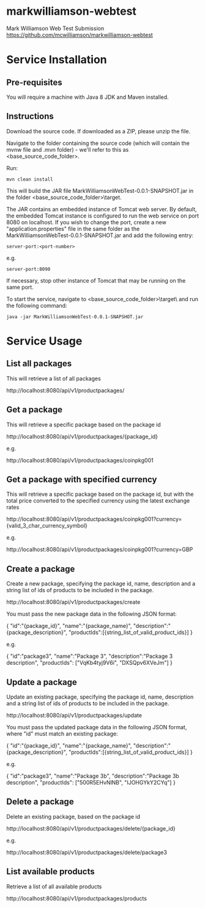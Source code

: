 # markwilliamson-webtest


Mark Williamson
Web Test Submission
https://github.com/mcwilliamson/markwilliamson-webtest


Service Installation
====================
Pre-requisites
--------------
You will require a machine with Java 8 JDK and Maven installed.

Instructions
------------
Download the source code. If downloaded as a ZIP, please unzip the file. 

Navigate to the folder containing the source code (which will contain the mvnw file and .mvn folder) - we'll refer to this as <base_source_code_folder>. 

Run: 

	mvn clean install


This will build the JAR file MarkWilliamsonWebTest-0.0.1-SNAPSHOT.jar in the folder <base_source_code_folder>\target\. 

The JAR contains an embedded instance of Tomcat web server. By default, the embedded Tomcat instance is configured to run the web service on port 8080 on localhost. If you wish to change the port, create a new "application.properties" file in the same folder as the MarkWilliamsonWebTest-0.0.1-SNAPSHOT.jar and add the following entry:

	server-port:<port-number>

e.g.

	server-port:8090
  
If necessary, stop other instance of Tomcat that may be running on the same port.

To start the service, navigate to <base_source_code_folder>\target\ and run the following command:

	java -jar MarkWilliamsonWebTest-0.0.1-SNAPSHOT.jar



Service Usage
=============

List all packages 
-----------------
This will retrieve a list of all packages

http://localhost:8080/api/v1/productpackages/


Get a package 
-------------
This will retrieve a specific package based on the package id

http://localhost:8080/api/v1/productpackages/{package_id}

e.g.

http://localhost:8080/api/v1/productpackages/coinpkg001


Get a package with specified currency
-------------------------------------
This will retrieve a specific package based on the package id, but with the total price converted to the specified currency using the latest exchange rates

http://localhost:8080/api/v1/productpackages/coinpkg001?currency={valid_3_char_currency_symbol}

e.g.

http://localhost:8080/api/v1/productpackages/coinpkg001?currency=GBP


Create a package
----------------
Create a new package, specifying the package id, name, description and a string list of ids of products to be included in the package.

http://localhost:8080/api/v1/productpackages/create

You must pass the new package data in the following JSON format:

{ "id":"{package_id}", "name":"{package_name}", "description":"{package_description}", "productIds":[{string_list_of_valid_product_ids}] }

e.g.

{ "id":"package3", "name":"Package 3", "description":"Package 3 description", "productIds": ["VqKb4tyj9V6i", "DXSQpv6XVeJm"] }


Update a package
----------------
Update an existing package, specifying the package id, name, description and a string list of ids of products to be included in the package.

http://localhost:8080/api/v1/productpackages/update

You must pass the updated package data in the following JSON format, where "id" must match an existing package:

{ "id":"{package_id}", "name":"{package_name}", "description":"{package_description}", "productIds":[{string_list_of_valid_product_ids}] }

e.g.

{ "id":"package3", "name":"Package 3b", "description":"Package 3b description", "productIds": ["500R5EHvNlNB", "IJOHGYkY2CYq"] }


Delete a package
--------------------------
Delete an existing package, based on the package id

http://localhost:8080/api/v1/productpackages/delete/{package_id}

e.g.

http://localhost:8080/api/v1/productpackages/delete/package3


List available products
-----------------------
Retrieve a list of all available products

http://localhost:8080/api/v1/productpackages/products
